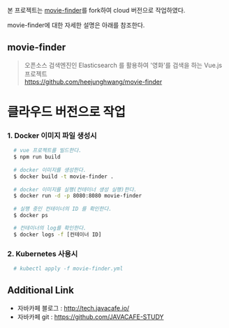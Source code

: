 본 프로젝트는 [movie-finder](https://github.com/heejunghwang/movie-finder)를 fork하여 cloud 버전으로 작업하였다.

movie-finder에 대한 자세한 설명은 아래를 참조한다.
## movie-finder
> 오픈소스 검색엔진인 Elasticsearch 를 활용하여 '영화'를 검색을 하는 Vue.js 프로젝트  
https://github.com/heejunghwang/movie-finder


# 클라우드 버전으로 작업
### 1. Docker 이미지 파일 생성시
  ~~~ bash
    # vue 프로젝트를 빌드한다.
    $ npm run build
    
    # docker 이미지를 생성한다.
    $ docker build -t movie-finder .
    
    # docker 이미지를 실행(컨테이너 생성 실행)한다.
    $ docker run -d -p 8080:8080 movie-finder
    
    # 실행 중인 컨테이너의 ID 를 확인한다.
    $ docker ps 

    # 컨테이너의 log를 확인한다.
    $ docker logs -f [컨테이너 ID]
  ~~~

### 2. Kubernetes 사용시
  ~~~ bash
    # kubectl apply -f movie-finder.yml
  ~~~


## Additional Link
* 자바카페 블로그 : http://tech.javacafe.io/
* 자바카페 git : https://github.com/JAVACAFE-STUDY
